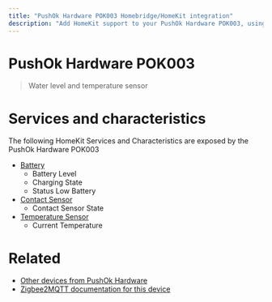 ```yaml
---
title: "PushOk Hardware POK003 Homebridge/HomeKit integration"
description: "Add HomeKit support to your PushOk Hardware POK003, using Homebridge, Zigbee2MQTT and homebridge-z2m."
---
```

<!---
This file has been GENERATED using src/docgen/docgen.ts
DO NOT EDIT THIS FILE MANUALLY!
-->
# PushOk Hardware POK003
> Water level and temperature sensor


# Services and characteristics
The following HomeKit Services and Characteristics are exposed by
the PushOk Hardware POK003

* [Battery](../../battery.md)
  * Battery Level
  * Charging State
  * Status Low Battery
* [Contact Sensor](../../sensors.md)
  * Contact Sensor State
* [Temperature Sensor](../../sensors.md)
  * Current Temperature


# Related
* [Other devices from PushOk Hardware](../index.md#pushok_hardware)
* [Zigbee2MQTT documentation for this device](https://www.zigbee2mqtt.io/devices/POK003.html)
